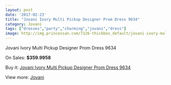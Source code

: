 ```yaml
---
layout: post
date: '2017-02-23'
title: "Jovani Ivory Multi Pickup Designer Prom Dress 9634"
category: Jovani
tags: ["dresses","party","charming","jovani","dress"]
image: http://img.princessan.com/7126-thickbox_default/jovani-ivory-multi-pickup-designer-prom-dress-9634.jpg
---
```

Jovani Ivory Multi Pickup Designer Prom Dress 9634

On Sales: **$359.9958**
<a href="https://www.princessan.com/en/jovani/3179-jovani-ivory-multi-pickup-designer-prom-dress-9634.html"><amp-img layout="responsive" width="600" height="600" src="//img.princessan.com/7126-thickbox_default/jovani-ivory-multi-pickup-designer-prom-dress-9634.jpg" alt="Jovani Ivory Multi Pickup Designer Prom Dress 9634 0" /></a>
<a href="https://www.princessan.com/en/jovani/3179-jovani-ivory-multi-pickup-designer-prom-dress-9634.html"><amp-img layout="responsive" width="600" height="600" src="//img.princessan.com/7128-thickbox_default/jovani-ivory-multi-pickup-designer-prom-dress-9634.jpg" alt="Jovani Ivory Multi Pickup Designer Prom Dress 9634 1" /></a>
<a href="https://www.princessan.com/en/jovani/3179-jovani-ivory-multi-pickup-designer-prom-dress-9634.html"><amp-img layout="responsive" width="600" height="600" src="//img.princessan.com/7127-thickbox_default/jovani-ivory-multi-pickup-designer-prom-dress-9634.jpg" alt="Jovani Ivory Multi Pickup Designer Prom Dress 9634 2" /></a>

Buy it: [Jovani Ivory Multi Pickup Designer Prom Dress 9634](https://www.princessan.com/en/jovani/3179-jovani-ivory-multi-pickup-designer-prom-dress-9634.html "Jovani Ivory Multi Pickup Designer Prom Dress 9634")

View more: [Jovani](https://www.princessan.com/en/26-jovani "Jovani")